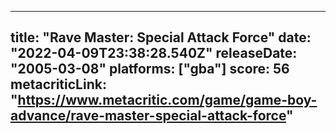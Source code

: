 
---
title: "Rave Master: Special Attack Force"
date: "2022-04-09T23:38:28.540Z"
releaseDate: "2005-03-08"
platforms: ["gba"]
score: 56
metacriticLink: "https://www.metacritic.com/game/game-boy-advance/rave-master-special-attack-force"
---
